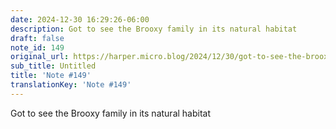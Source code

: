 ```yaml
---
date: 2024-12-30 16:29:26-06:00
description: Got to see the Brooxy family in its natural habitat
draft: false
note_id: 149
original_url: https://harper.micro.blog/2024/12/30/got-to-see-the-brooxy.html
sub_title: Untitled
title: 'Note #149'
translationKey: 'Note #149'
---
```


Got to see the Brooxy family in its natural habitat